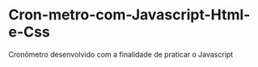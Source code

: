 # Cron-metro-com-Javascript-Html-e-Css
Cronômetro desenvolvido com a finalidade de praticar o Javascript
